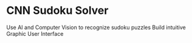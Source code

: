 # CNN Sudoku Solver
Use AI and Computer Vision to recognize sudoku puzzles 
Build intuitive Graphic User Interface
